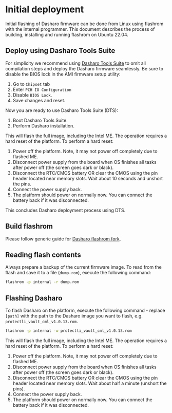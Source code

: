# Initial deployment

Initial flashing of Dasharo firmware can be done from Linux using flashrom with
the internal programmer. This document describes the process of building,
installing and running flashrom on Ubuntu 22.04.

## Deploy using Dasharo Tools Suite

For simplicity we recommend using
[Dasharo Tools Suite](../../../dasharo-tools-suite/overview) to
omit all compilation steps and deploy the Dasharo firmware seamlessly.
Be sure to disable the BIOS lock in the AMI firmware setup utility:

1. Go to `Chipset` tab
2. Enter `PCH IO Configuration`
3. Disable `BIOS Lock`.
4. Save changes and reset.

Now you are ready to use Dasharo Tools Suite (DTS):

1. Boot Dasharo Tools Suite.
2. Perform Dasharo installation.

This will flash the full image, including the Intel ME. The operation requires
a hard reset of the platform. To perform a hard reset:

1. Power off the platform. Note, it may not power off completely due to flashed
   ME.
2. Disconnect power supply from the board when OS finishes all tasks after
   power off (the screen goes dark or black).
3. Disconnect the RTC/CMOS battery OR clear the CMOS using the pin header
   located near memory slots. Wait about 10 seconds and unshort the pins.
4. Connect the power supply back.
5. The platform should power on normally now. You can connect the battery back
   if it was disconnected.

This concludes Dasharo deployment process using DTS.

## Build flashrom

Please follow generic guide for [Dasharo flashrom fork](../../../osf-trivia-list/deployment/#how-to-install-dasharo-flashrom-fork).

## Reading flash contents

Always prepare a backup of the current firmware image. To read from the flash
and save it to a file (`dump.rom`), execute the following command:

```bash
flashrom -p internal -r dump.rom
```

## Flashing Dasharo

To flash Dasharo on the platform, execute the following command - replace
`[path]` with the path to the Dasharo image you want to flash, e.g.
`protectli_vault_cml_v1.0.13.rom`.

```bash
flashrom -p internal -w protectli_vault_cml_v1.0.13.rom
```

This will flash the full image, including the Intel ME. The operation requires
a hard reset of the platform. To perform a hard reset:

1. Power off the platform. Note, it may not power off completely due to flashed
   ME.
2. Disconnect power supply from the board when OS finishes all tasks after
   power off (the screen goes dark or black).
3. Disconnect the RTC/CMOS battery OR clear the CMOS using the pin header
   located near memory slots. Wait about half a minute (unshort the pins).
4. Connect the power supply back.
5. The platform should power on normally now. You can connect the battery back
   if it was disconnected.
